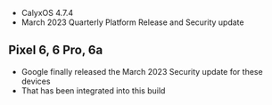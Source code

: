* CalyxOS 4.7.4
* March 2023 Quarterly Platform Release and Security update

## Pixel 6, 6 Pro, 6a
* Google finally released the March 2023 Security update for these devices
* That has been integrated into this build
